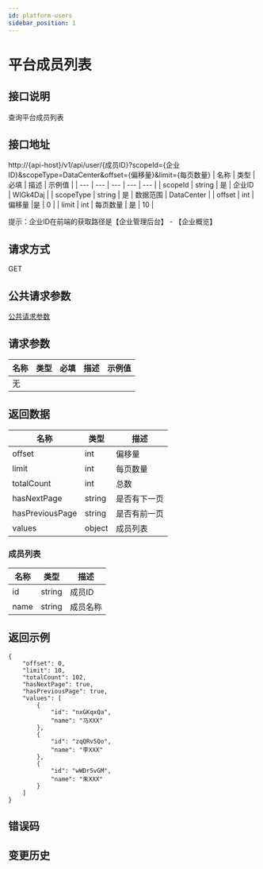 ```yaml
---
id: platform-users
sidebar_position: 1
---
```


# 平台成员列表

## 接口说明
查询平台成员列表

## 接口地址
http://{api-host}/v1/api/user/{成员ID}?scopeId={企业ID}&scopeType=DataCenter&offset={偏移量}&limit={每页数量}
| 名称 | 类型 | 必填 | 描述 | 示例值 |
| --- | --- | --- | --- | --- |
| scopeId | string | 是 | 企业ID | WlGk4Daj |
| scopeType | string | 是 | 数据范围 | DataCenter |
| offset | int | 偏移量 |是  | 0 |
| limit | int | 每页数量 | 是 | 10 |

提示：企业ID在前端的获取路径是【企业管理后台】 - 【企业概览】

## 请求方式
GET


## 公共请求参数
[公共请求参数](../common-args)

## 请求参数
| 名称 | 类型 | 必填 | 描述 | 示例值 |
| --- | --- | --- | --- | --- |
| 无 |  |  |  |  |

## 返回数据
| 名称 | 类型 | 描述 |
| --- | --- | --- |
| offset | int | 偏移量 |
| limit | int | 每页数量 |
| totalCount | int | 总数 |
| hasNextPage | string | 是否有下一页 |
| hasPreviousPage | string | 是否有前一页 |
| values | object | 成员列表 |

### 成员列表
| 名称 | 类型 | 描述 |
| --- | --- | --- |
| id | string | 成员ID |
| name | string | 成员名称 |


## 返回示例
```
{
    "offset": 0,
    "limit": 10,
    "totalCount": 102,
    "hasNextPage": true,
    "hasPreviousPage": true,
    "values": [
        {
            "id": "nxGKqxQa",
            "name": "马XXX"
        },
        {
            "id": "zqQRv5Qo",
            "name": "李XXX"
        },
        {
            "id": "wWDr5vGM",
            "name": "朱XXX"
        }
    ]
}
```

## 错误码

## 变更历史